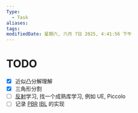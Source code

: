 ```yaml
---
Type:
  - Task
aliases: 
tags: 
modifiedDate: 星期六, 六月 7日 2025, 4:41:56 下午
---
```


# TODO

- [x] 近似凸分解理解
- [x] 三角形分割
- [ ] [反射](反射.md)学习, 找一个成熟库学习, 例如 UE, Piccolo
- [ ] 记录 [PBR](PBR.md) [IBL](IBL.md) 的实现
